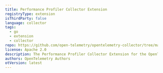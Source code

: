 ```yaml
---
title: Performance Profiler Collector Extension
registryType: extension
isThirdParty: false
language: collector
tags:
  - go
  - extension
  - collector
repo: https://github.com/open-telemetry/opentelemetry-collector/tree/main/extension/pprofextension
license: Apache 2.0
description: The Performance Profiler Collector Extension for the OpenTelemetry Collector can be used to collect performance profiles and investigate issues with the service.
authors: OpenTelemetry Authors
otVersion: latest
---
```

